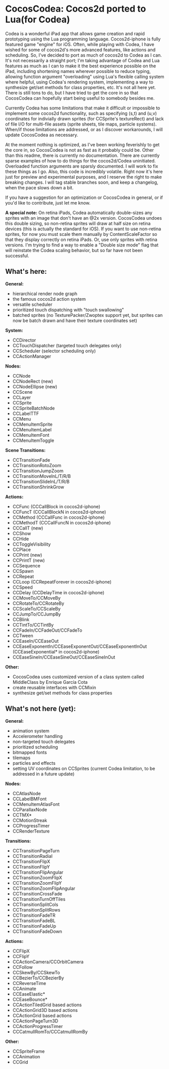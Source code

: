CocosCodea: Cocos2d ported to Lua(for Codea)
=

Codea is a wonderful iPad app that allows game creation and rapid prototyping using the Lua programming language. Cocos2d-iphone is fully featured game "engine" for iOS. Often, while playing with Codea, I have wished for some of cocos2d's more advanced features, like actions and scheduling. So, I've decided to port as much of cocos2d to Codea as I can. It's not necessarily a straight port; I'm taking advantage of Codea and Lua features as much as I can to make it the best experience possible on the iPad, including shortening names wherever possible to reduce typing, allowing function argument "overloading" using Lua's flexible calling system where helpful, using Codea's rendering system, implementing a way to synthesize get/set methods for class properties, etc. It's not all here yet. There is still tons to do, but I have tried to get the core in so that CocosCodea can hopefully start being useful to somebody besides me.

Currently Codea has some limitations that make it difficult or impossible to implement some cocos2d functionality, such as specifying (s,t) and (u,v) coordinates for indivially drawn sprites (for CCSprite's textureRect) and lack of file I/O for multi-file assets (sprite sheets, tile maps, particle systems). When/if those limitations are addressed, or as I discover workarounds, I will update CocosCodea as necessary.

At the moment nothing is optimized, as I've been working feverishly to get the core in, so CocosCodea is not as fast as it probably could be.  Other than this readme, there is currently no documentation. There are currently sparse examples of how to do things for the cocos2d/Codea uninitiated. Overloaded function arguments are sparsly documented. I will work to fix these things as I go. Also, this code is incredibly volatile. Right now it's here just for preview and experimental purposes, and I reserve the right to make breaking changes. I will tag stable branches soon, and keep a changelog, when the pace slows down a bit.

If you have a suggestion for an optimization or CocosCodea in general, or if you'd like to contribute, just let me know.

**A special note:** On retina iPads, Codea automatically double-sizes any sprites with an image that don't
 have an @2x version. CocosCodea undoes this double sizing, so non-retina sprites will draw 
 at half size on retina devices (this is actually the standard for iOS). If you want to use non-retina sprites, for now you
 must scale them manually by ContentScaleFactor so that they display correctly on retina iPads. Or, use only sprites with retina versions.
 I'm trying to find a way to enable a "Double size mode" flag that will reinstate the Codea scaling behavior, but so far have not been successful.


What's here:
-
**General:** 

* hierarchical render node graph
* the famous cocos2d action system
* versatile scheduler
* prioritized touch dispatching with "touch swallowing"
* batched sprites (no TexturePacker/Zwoptex support yet, but sprites can now be batch drawn and have their texture coordinates set)

**System:**
* CCDirector
* CCTouchDispatcher (targeted touch delegates only)
* CCScheduler (selector scheduling only)
* CCActionManager

**Nodes:**
* CCNode
* CCNodeRect (new)
* CCNodeEllipse (new)
* CCScene
* CCLayer
* CCSprite
* CCSpriteBatchNode
* CCLabelTTF 
* CCMenu
* CCMenuItemSprite
* CCMenuItemLabel
* CCMenuItemFont
* CCMenuItemToggle

**Scene Transitions:**
* CCTransitionFade
* CCTransitionRotoZoom
* CCTransitionJumpZoom
* CCTransitionMoveInL/T/R/B
* CCTransitionSlideInL/T/R/B
* CCTransitionShrinkGrow

**Actions:**
* CCFunc (CCCallBlock in cocos2d-iphone)
* CCFuncT (CCCallBlockN in cocos2d-iphone)
* CCMethod (CCCallFunc in cocos2d-iphone)
* CCMethodT (CCCallFuncN in cocos2d-iphone)
* CCCallT (new)
* CCShow
* CCHide
* CCToggleVisibility
* CCPlace
* CCPrint (new)
* CCPrintT (new)
* CCSequence
* CCSpawn
* CCRepeat
* CCLoop (CCRepeatForever in cocos2d-iphone)
* CCSpeed
* CCDelay (CCDelayTime in cocos2d-iphone)
* CCMoveTo/CCMoveBy
* CCRotateTo/CCRotateBy
* CCScaleTo/CCScaleBy
* CCJumpTo/CCJumpBy
* CCBlink
* CCTintTo/CCTintBy
* CCFadeIn/CCFadeOut/CCFadeTo
* CCTween
* CCEaseIn/CCEaseOut
* CCEaseExponentIn/CCEaseExponentOut/CCEaseExponentInOut (CCEaseExponential* in cocos2d-iphone)
* CCEaseSineIn/CCEaseSineOut/CCEaseSineInOut

**Other:**
* CocosCodea uses customized version of a class system called MiddleClass by Enrique García Cota
* create reusable interfaces with CCMixin
* synthesize get/set methods for class properties
	
	
What's not here (yet):
-

**General:**
* animation system
* Accelerometer handling
* non-targeted touch delegates
* prioritized scheduling
* bitmapped fonts
* tilemaps
* particles and effects
* setting UV coordinates on CCSprites (current Codea limitation, to be addressed in a future update)

**Nodes:**
* CCAtlasNode
* CCLabelBMFont
* CCMenuItemAtlasFont
* CCParallaxNode
* CCTMX*
* CCMotionStreak
* CCProgressTimer
* CCRenderTexture

**Transitions:**
* CCTransitionPageTurn
* CCTransitionRadial
* CCTransitionFlipX
* CCTransitionFlipY
* CCTransitionFlipAngular
* CCTransitionZoomFlipX
* CCTransitionZoomFlipY
* CCTransitionZoomFlipAngular
* CCTransitionCrossFade
* CCTransitionTurnOffTiles
* CCTransitionSplitCols
* CCTransitionSplitRows
* CCTransitionFadeTR
* CCTransitionFadeBL
* CCTransitionFadeUp
* CCTransitionFadeDown


**Actions:**
* CCFlipX
* CCFlipY
* CCActionCamera/CCOrbitCamera
* CCFollow
* CCSkewBy/CCSkewTo
* CCBezierTo/CCBezierBy
* CCReverseTime
* CCAnimate
* CCEaseElastic*
* CCEaseBounce*
* CCActionTiledGrid based actions
* CCActionGrid3D based actions
* CCActionGrid based actions
* CCActionPageTurn3D
* CCActionProgressTimer
* CCCatmullRomTo/CCCatmullRomBy

**Other:**
* CCSpriteFrame
* CCAnimation
* CCGrid